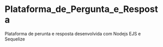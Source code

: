 # Plataforma_de_Pergunta_e_Resposta
Plataforma de perunta e resposta desenvolvida com Nodejs EJS e Sequelize
